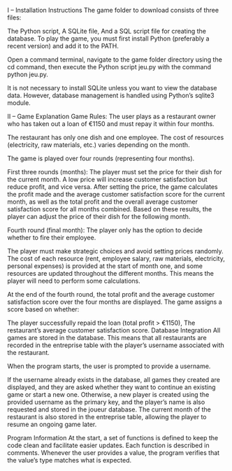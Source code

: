 I – Installation Instructions
The game folder to download consists of three files:

The Python script,
A SQLite file,
And a SQL script file for creating the database.
To play the game, you must first install Python (preferably a recent version) and add it to the PATH.

Open a command terminal, navigate to the game folder directory using the cd command, then execute the Python script jeu.py with the command python jeu.py.

It is not necessary to install SQLite unless you want to view the database data. However, database management is handled using Python’s sqlite3 module.

II – Game Explanation
Game Rules:
The user plays as a restaurant owner who has taken out a loan of €1150 and must repay it within four months.

The restaurant has only one dish and one employee. The cost of resources (electricity, raw materials, etc.) varies depending on the month.

The game is played over four rounds (representing four months).

First three rounds (months): The player must set the price for their dish for the current month.
A low price will increase customer satisfaction but reduce profit, and vice versa.
After setting the price, the game calculates the profit made and the average customer satisfaction score for the current month, as well as the total profit and the overall average customer satisfaction score for all months combined.
Based on these results, the player can adjust the price of their dish for the following month.

Fourth round (final month): The player only has the option to decide whether to fire their employee.

The player must make strategic choices and avoid setting prices randomly. The cost of each resource (rent, employee salary, raw materials, electricity, personal expenses) is provided at the start of month one, and some resources are updated throughout the different months.
This means the player will need to perform some calculations.

At the end of the fourth round, the total profit and the average customer satisfaction score over the four months are displayed.
The game assigns a score based on whether:

The player successfully repaid the loan (total profit > €1150),
The restaurant’s average customer satisfaction score.
Database Integration
All games are stored in the database. This means that all restaurants are recorded in the entreprise table with the player’s username associated with the restaurant.

When the program starts, the user is prompted to provide a username.

If the username already exists in the database, all games they created are displayed, and they are asked whether they want to continue an existing game or start a new one.
Otherwise, a new player is created using the provided username as the primary key, and the player’s name is also requested and stored in the joueur database.
The current month of the restaurant is also stored in the entreprise table, allowing the player to resume an ongoing game later.

Program Information
At the start, a set of functions is defined to keep the code clean and facilitate easier updates. Each function is described in comments.
Whenever the user provides a value, the program verifies that the value’s type matches what is expected.
